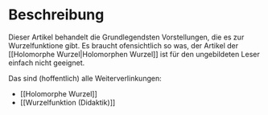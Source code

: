 # Beschreibung
Dieser Artikel behandelt die Grundlegendsten Vorstellungen, die es zur Wurzelfunktione gibt.
Es braucht ofensichtlich so was, der Artikel der [[Holomorphe Wurzel|Holomorphen Wurzel]] ist für den ungebildeten Leser einfach nicht geeignet.

Das sind (hoffentlich) alle Weiterverlinkungen:
- [[Holomorphe Wurzel]]
- [[Wurzelfunktion (Didaktik)]]

